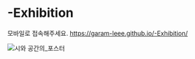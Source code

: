 # -Exhibition
모바일로 접속해주세요.  https://garam-leee.github.io/-Exhibition/

![시와 공간의_포스터](https://user-images.githubusercontent.com/101608868/201253537-e3b27650-4d53-4e85-892e-a12b5387ebb9.png)
